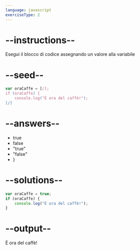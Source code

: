 ```yaml
---
language: javascript
exerciseType: 2
---
```


# --instructions--

Esegui il blocco di codice assegnando un valore alla variabile

# --seed--

```javascript
var oraCaffe = [/];
if (oraCaffe) {
    console.log("È ora del caffè!");
[/]
```

# --answers--

- true
- false
- "true"
- "false"
- }

# --solutions--

```javascript
var oraCaffe = true;
if (oraCaffe) {
    console.log("È ora del caffè!");
}
```

# --output--

È ora del caffè!

